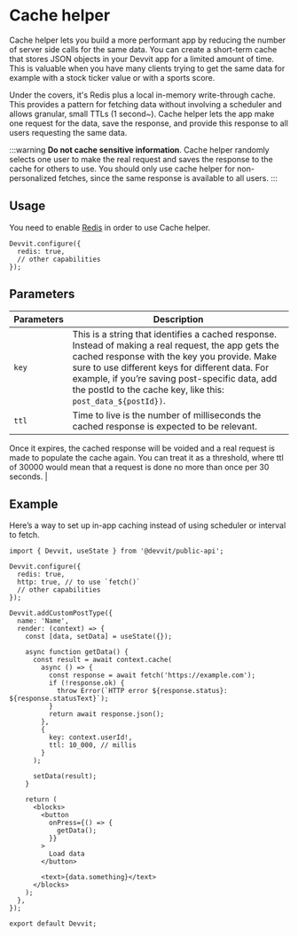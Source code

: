 # Cache helper

Cache helper lets you build a more performant app by reducing the number of server side calls for the same data. You can create a short-term cache that stores JSON objects in your Devvit app for a limited amount of time. This is valuable when you have many clients trying to get the same data for example with a stock ticker value or with a sports score.

Under the covers, it's Redis plus a local in-memory write-through cache. This provides a pattern for fetching data without involving a scheduler and allows granular, small TTLs (1 second~). Cache helper lets the app make one request for the data, save the response, and provide this response to all users requesting the same data.

:::warning
**Do not cache sensitive information**. Cache helper randomly selects one user to make the real request and saves the response to the cache for others to use. You should only use cache helper for non-personalized fetches, since the same response is available to all users.
:::

## Usage

You need to enable [Redis](../server/redis.mdx) in order to use Cache helper.

```tsx
Devvit.configure({
  redis: true,
  // other capabilities
});
```

## Parameters

| **Parameters** | **Description**                                                                                                                                                                                                                                                                                                            |
| -------------- | -------------------------------------------------------------------------------------------------------------------------------------------------------------------------------------------------------------------------------------------------------------------------------------------------------------------------- |
| `key`          | This is a string that identifies a cached response. Instead of making a real request, the app gets the cached response with the key you provide. Make sure to use different keys for different data. For example, if you’re saving post-specific data, add the postId to the cache key, like this: `post_data_${postId})`. |
| `ttl`          | Time to live is the number of milliseconds the cached response is expected to be relevant.                                                                                                                                                                                                                                 |

Once it expires, the cached response will be voided and a real request is made to populate the cache again. You can treat it as a threshold, where ttl of 30000 would mean that a request is done no more than once per 30 seconds. |

## Example

Here’s a way to set up in-app caching instead of using scheduler or interval to fetch.

```tsx
import { Devvit, useState } from '@devvit/public-api';

Devvit.configure({
  redis: true,
  http: true, // to use `fetch()`
  // other capabilities
});

Devvit.addCustomPostType({
  name: 'Name',
  render: (context) => {
    const [data, setData] = useState({});

    async function getData() {
      const result = await context.cache(
        async () => {
          const response = await fetch('https://example.com');
          if (!response.ok) {
            throw Error(`HTTP error ${response.status}: ${response.statusText}`);
          }
          return await response.json();
        },
        {
          key: context.userId!,
          ttl: 10_000, // millis
        }
      );

      setData(result);
    }

    return (
      <blocks>
        <button
          onPress={() => {
            getData();
          }}
        >
          Load data
        </button>

        <text>{data.something}</text>
      </blocks>
    );
  },
});

export default Devvit;
```
